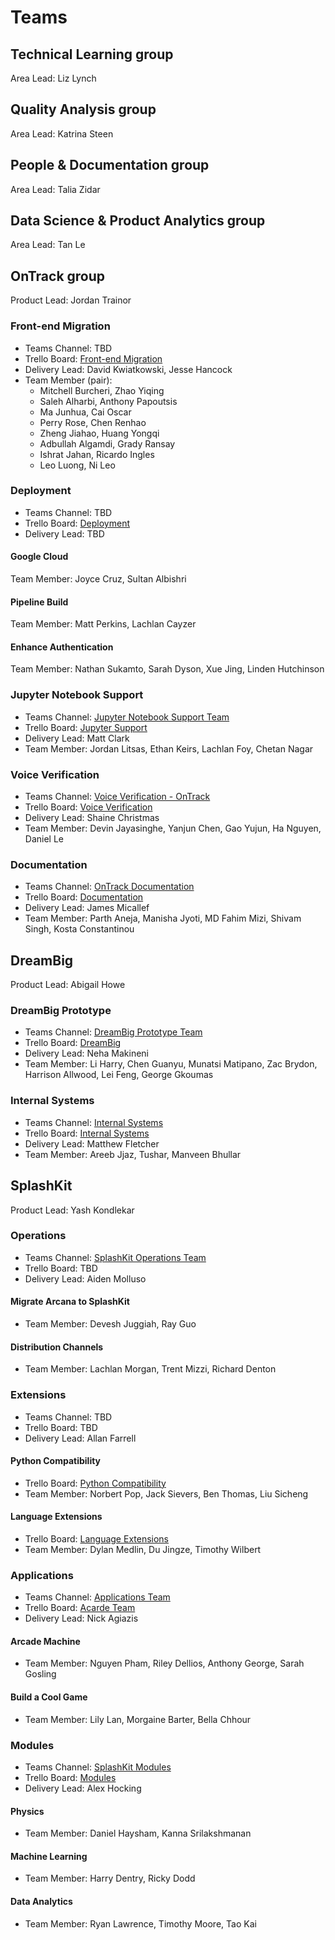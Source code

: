# Teams

## Technical Learning group

Area Lead: Liz Lynch

## Quality Analysis group

Area Lead: Katrina Steen

## People & Documentation group

Area Lead: Talia Zidar

## Data Science & Product Analytics group

Area Lead: Tan Le

## OnTrack group

Product Lead: Jordan Trainor

### Front-end Migration

- Teams Channel: TBD
- Trello Board: [Front-end Migration](https://trello.com/b/pFPgCaIo/front-end-migration)
- Delivery Lead: David Kwiatkowski, Jesse Hancock
- Team Member (pair):
  - Mitchell Burcheri, Zhao Yiqing
  - Saleh Alharbi, Anthony Papoutsis
  - Ma Junhua, Cai Oscar
  - Perry Rose, Chen Renhao
  - Zheng Jiahao, Huang Yongqi
  - Adbullah Algamdi, Grady Ransay
  - Ishrat Jahan, Ricardo Ingles
  - Leo Luong, Ni Leo

### Deployment

- Teams Channel: TBD
- Trello Board: [Deployment](https://trello.com/b/dI1yx9A1/deployment)
- Delivery Lead: TBD

#### Google Cloud

Team Member: Joyce Cruz, Sultan Albishri

#### Pipeline Build

Team Member: Matt Perkins, Lachlan Cayzer

#### Enhance Authentication

Team Member: Nathan Sukamto, Sarah Dyson, Xue Jing, Linden Hutchinson

### Jupyter Notebook Support

- Teams Channel: [Jupyter Notebook Support Team](https://teams.microsoft.com/_?tenantId=d02378ec-1688-46d5-8540-1c28b5f470f6#/school/conversations/General?threadId=19:TfS2kJmJ0HXihVO4_9pXuxrzAN_4em5uQgIvQByzhWQ1@thread.tacv2&ctx=channel)
- Trello Board: [Jupyter Support](https://trello.com/b/3lWJEuDQ/jupyter-sypport)
- Delivery Lead: Matt Clark
- Team Member: Jordan Litsas, Ethan Keirs, Lachlan Foy, Chetan Nagar

### Voice Verification

- Teams Channel: [Voice Verification - OnTrack](https://teams.microsoft.com/dl/launcher/launcher.html?url=%2F_%23%2Fl%2Fchannel%2F19%3Aea448ec4e26449a5b74e0d6dc9be71f4%40thread.tacv2%2FVoice%2520Verification%2520-%2520OnTrack%3FgroupId%3D0e15669c-3f66-49aa-b023-640fe1dda2e0%26tenantId%3Dd02378ec-1688-46d5-8540-1c28b5f470f6&type=channel&deeplinkId=fd1ba64e-fdab-4b8f-a6a9-ab5259fce16c&directDl=true&msLaunch=true&enableMobilePage=true&suppressPrompt=true)
- Trello Board: [Voice Verification](https://trello.com/b/lkRdh1Fp/voice-verification)
- Delivery Lead: Shaine Christmas
- Team Member: Devin Jayasinghe, Yanjun Chen, Gao Yujun, Ha Nguyen, Daniel Le

### Documentation

- Teams Channel: [OnTrack Documentation](https://teams.microsoft.com/l/channel/19%3arhz4yutH2rF0sJU-xbcqAIS-tZ59n3j2c5LMzqDdicA1%40thread.tacv2/General?groupId=215e9f4e-95e6-4a1a-84b7-489f22d4ecae&tenantId=d02378ec-1688-46d5-8540-1c28b5f470f6)
- Trello Board: [Documentation](https://trello.com/b/FHz8evJG/documentation)
- Delivery Lead: James Micallef
- Team Member: Parth Aneja, Manisha Jyoti, MD Fahim Mizi, Shivam Singh, Kosta Constantinou

## DreamBig

Product Lead: Abigail Howe

### DreamBig Prototype

- Teams Channel: [DreamBig Prototype Team](https://teams.microsoft.com/dl/launcher/launcher.html?url=%2F_%23%2Fl%2Fchannel%2F19%3A71cf013320fb430db1e7427d9d7d61ad%40thread.tacv2%2FDreamBig%2520Prototype%2520Team%3FgroupId%3D0e15669c-3f66-49aa-b023-640fe1dda2e0%26tenantId%3Dd02378ec-1688-46d5-8540-1c28b5f470f6&type=channel&deeplinkId=435cbc9f-c2e5-4942-8397-2a0214d3af75&directDl=true&msLaunch=true&enableMobilePage=true&suppressPrompt=true)
- Trello Board: [DreamBig](https://trello.com/b/5hGRqxJO/dreambig)
- Delivery Lead: Neha Makineni
- Team Member: Li Harry, Chen Guanyu, Munatsi Matipano, Zac Brydon, Harrison Allwood, Lei Feng, George Gkoumas

### Internal Systems

- Teams Channel: [Internal Systems](https://teams.microsoft.com/dl/launcher/launcher.html?url=%2F_%23%2Fl%2Fchannel%2F19%3A8778e877fdca4e899c42d52b1b1ead32%40thread.tacv2%2FInternal%2520Systems%3FgroupId%3D0e15669c-3f66-49aa-b023-640fe1dda2e0%26tenantId%3Dd02378ec-1688-46d5-8540-1c28b5f470f6&type=channel&deeplinkId=791c774f-c1a9-48b0-8f11-19bad44f738f&directDl=true&msLaunch=true&enableMobilePage=true&suppressPrompt=true)
- Trello Board: [Internal Systems](https://trello.com/b/Y3chllnR/internal-systems)
- Delivery Lead: Matthew Fletcher
- Team Member: Areeb Jjaz, Tushar, Manveen Bhullar

## SplashKit

Product Lead: Yash Kondlekar

### Operations

- Teams Channel: [SplashKit Operations Team](https://teams.microsoft.com/dl/launcher/launcher.html?url=%2F_%23%2Fl%2Fchannel%2F19%3A845469c493864784b3de109e2da8060b%40thread.tacv2%2FSplashKit%2520Operations%2520Team%3FgroupId%3D0e15669c-3f66-49aa-b023-640fe1dda2e0%26tenantId%3Dd02378ec-1688-46d5-8540-1c28b5f470f6&type=channel&deeplinkId=a95fe626-299a-4ce2-8f18-a7695635a548&directDl=true&msLaunch=true&enableMobilePage=true&suppressPrompt=true)
- Trello Board: TBD
- Delivery Lead: Aiden Molluso

#### Migrate Arcana to SplashKit

- Team Member: Devesh Juggiah, Ray Guo

#### Distribution Channels

- Team Member: Lachlan Morgan, Trent Mizzi, Richard Denton

### Extensions

- Teams Channel: TBD
- Trello Board: TBD
- Delivery Lead: Allan Farrell

#### Python Compatibility

- Trello Board: [Python Compatibility](https://trello.com/b/cZXHjIv0/python-compatability)
- Team Member: Norbert Pop, Jack Sievers, Ben Thomas, Liu Sicheng

#### Language Extensions

- Trello Board: [Language Extensions](https://trello.com/b/xIVeBYwU/language-extensions)
- Team Member: Dylan Medlin, Du Jingze, Timothy Wilbert

### Applications

- Teams Channel: [Applications Team](https://teams.microsoft.com/_?tenantId=d02378ec-1688-46d5-8540-1c28b5f470f6#/school/conversations/Applications%20Team?threadId=19:1a52251788de42edbda8153f1913bd90@thread.tacv2&ctx=channel)
- Trello Board: [Acarde Team](https://trello.com/b/cnMs1BW6/arcade-team)
- Delivery Lead: Nick Agiazis

#### Arcade Machine

- Team Member: Nguyen Pham, Riley Dellios, Anthony George, Sarah Gosling

#### Build a Cool Game

- Team Member: Lily Lan, Morgaine Barter, Bella Chhour

### Modules

- Teams Channel: [SplashKit Modules](https://teams.microsoft.com/_?tenantId=d02378ec-1688-46d5-8540-1c28b5f470f6#/school/conversations/SplashKit%20Modules?groupId=0e15669c-3f66-49aa-b023-640fe1dda2e0&threadId=19:3abb0a52353b436db927e16d3c152903@thread.tacv2&ctx=channel)
- Trello Board: [Modules](https://trello.com/b/SKqf30oS/modules)
- Delivery Lead: Alex Hocking

#### Physics

- Team Member: Daniel Haysham, Kanna Srilakshmanan

#### Machine Learning

- Team Member: Harry Dentry, Ricky Dodd

#### Data Analytics

- Team Member: Ryan Lawrence, Timothy Moore, Tao Kai
